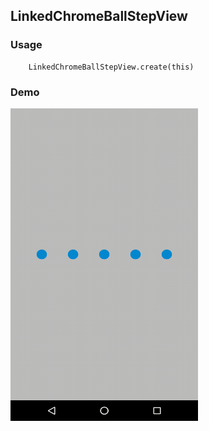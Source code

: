 ## LinkedChromeBallStepView

### Usage

```
    LinkedChromeBallStepView.create(this)
```
### Demo

<img src="https://github.com/Anwesh43/LinkedChromeBallStepView/blob/master/demo/chromeballstepview.gif" width="300px" height="500px">
